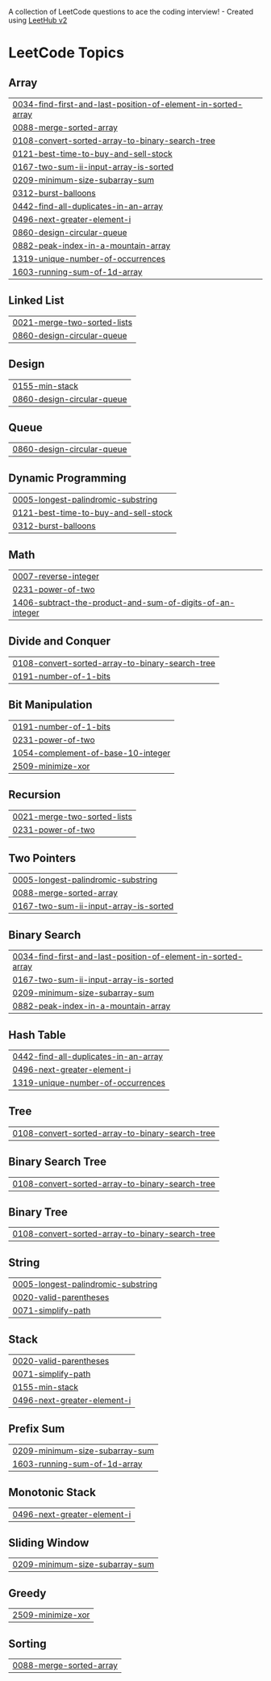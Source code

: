 A collection of LeetCode questions to ace the coding interview! - Created using [LeetHub v2](https://github.com/arunbhardwaj/LeetHub-2.0)
<!---LeetCode Topics Start-->
# LeetCode Topics
## Array
|  |
| ------- |
| [0034-find-first-and-last-position-of-element-in-sorted-array](https://github.com/akshajchainani/leetcode/tree/master/0034-find-first-and-last-position-of-element-in-sorted-array) |
| [0088-merge-sorted-array](https://github.com/akshajchainani/leetcode/tree/master/0088-merge-sorted-array) |
| [0108-convert-sorted-array-to-binary-search-tree](https://github.com/akshajchainani/leetcode/tree/master/0108-convert-sorted-array-to-binary-search-tree) |
| [0121-best-time-to-buy-and-sell-stock](https://github.com/akshajchainani/leetcode/tree/master/0121-best-time-to-buy-and-sell-stock) |
| [0167-two-sum-ii-input-array-is-sorted](https://github.com/akshajchainani/leetcode/tree/master/0167-two-sum-ii-input-array-is-sorted) |
| [0209-minimum-size-subarray-sum](https://github.com/akshajchainani/leetcode/tree/master/0209-minimum-size-subarray-sum) |
| [0312-burst-balloons](https://github.com/akshajchainani/leetcode/tree/master/0312-burst-balloons) |
| [0442-find-all-duplicates-in-an-array](https://github.com/akshajchainani/leetcode/tree/master/0442-find-all-duplicates-in-an-array) |
| [0496-next-greater-element-i](https://github.com/akshajchainani/leetcode/tree/master/0496-next-greater-element-i) |
| [0860-design-circular-queue](https://github.com/akshajchainani/leetcode/tree/master/0860-design-circular-queue) |
| [0882-peak-index-in-a-mountain-array](https://github.com/akshajchainani/leetcode/tree/master/0882-peak-index-in-a-mountain-array) |
| [1319-unique-number-of-occurrences](https://github.com/akshajchainani/leetcode/tree/master/1319-unique-number-of-occurrences) |
| [1603-running-sum-of-1d-array](https://github.com/akshajchainani/leetcode/tree/master/1603-running-sum-of-1d-array) |
## Linked List
|  |
| ------- |
| [0021-merge-two-sorted-lists](https://github.com/akshajchainani/leetcode/tree/master/0021-merge-two-sorted-lists) |
| [0860-design-circular-queue](https://github.com/akshajchainani/leetcode/tree/master/0860-design-circular-queue) |
## Design
|  |
| ------- |
| [0155-min-stack](https://github.com/akshajchainani/leetcode/tree/master/0155-min-stack) |
| [0860-design-circular-queue](https://github.com/akshajchainani/leetcode/tree/master/0860-design-circular-queue) |
## Queue
|  |
| ------- |
| [0860-design-circular-queue](https://github.com/akshajchainani/leetcode/tree/master/0860-design-circular-queue) |
## Dynamic Programming
|  |
| ------- |
| [0005-longest-palindromic-substring](https://github.com/akshajchainani/leetcode/tree/master/0005-longest-palindromic-substring) |
| [0121-best-time-to-buy-and-sell-stock](https://github.com/akshajchainani/leetcode/tree/master/0121-best-time-to-buy-and-sell-stock) |
| [0312-burst-balloons](https://github.com/akshajchainani/leetcode/tree/master/0312-burst-balloons) |
## Math
|  |
| ------- |
| [0007-reverse-integer](https://github.com/akshajchainani/leetcode/tree/master/0007-reverse-integer) |
| [0231-power-of-two](https://github.com/akshajchainani/leetcode/tree/master/0231-power-of-two) |
| [1406-subtract-the-product-and-sum-of-digits-of-an-integer](https://github.com/akshajchainani/leetcode/tree/master/1406-subtract-the-product-and-sum-of-digits-of-an-integer) |
## Divide and Conquer
|  |
| ------- |
| [0108-convert-sorted-array-to-binary-search-tree](https://github.com/akshajchainani/leetcode/tree/master/0108-convert-sorted-array-to-binary-search-tree) |
| [0191-number-of-1-bits](https://github.com/akshajchainani/leetcode/tree/master/0191-number-of-1-bits) |
## Bit Manipulation
|  |
| ------- |
| [0191-number-of-1-bits](https://github.com/akshajchainani/leetcode/tree/master/0191-number-of-1-bits) |
| [0231-power-of-two](https://github.com/akshajchainani/leetcode/tree/master/0231-power-of-two) |
| [1054-complement-of-base-10-integer](https://github.com/akshajchainani/leetcode/tree/master/1054-complement-of-base-10-integer) |
| [2509-minimize-xor](https://github.com/akshajchainani/leetcode/tree/master/2509-minimize-xor) |
## Recursion
|  |
| ------- |
| [0021-merge-two-sorted-lists](https://github.com/akshajchainani/leetcode/tree/master/0021-merge-two-sorted-lists) |
| [0231-power-of-two](https://github.com/akshajchainani/leetcode/tree/master/0231-power-of-two) |
## Two Pointers
|  |
| ------- |
| [0005-longest-palindromic-substring](https://github.com/akshajchainani/leetcode/tree/master/0005-longest-palindromic-substring) |
| [0088-merge-sorted-array](https://github.com/akshajchainani/leetcode/tree/master/0088-merge-sorted-array) |
| [0167-two-sum-ii-input-array-is-sorted](https://github.com/akshajchainani/leetcode/tree/master/0167-two-sum-ii-input-array-is-sorted) |
## Binary Search
|  |
| ------- |
| [0034-find-first-and-last-position-of-element-in-sorted-array](https://github.com/akshajchainani/leetcode/tree/master/0034-find-first-and-last-position-of-element-in-sorted-array) |
| [0167-two-sum-ii-input-array-is-sorted](https://github.com/akshajchainani/leetcode/tree/master/0167-two-sum-ii-input-array-is-sorted) |
| [0209-minimum-size-subarray-sum](https://github.com/akshajchainani/leetcode/tree/master/0209-minimum-size-subarray-sum) |
| [0882-peak-index-in-a-mountain-array](https://github.com/akshajchainani/leetcode/tree/master/0882-peak-index-in-a-mountain-array) |
## Hash Table
|  |
| ------- |
| [0442-find-all-duplicates-in-an-array](https://github.com/akshajchainani/leetcode/tree/master/0442-find-all-duplicates-in-an-array) |
| [0496-next-greater-element-i](https://github.com/akshajchainani/leetcode/tree/master/0496-next-greater-element-i) |
| [1319-unique-number-of-occurrences](https://github.com/akshajchainani/leetcode/tree/master/1319-unique-number-of-occurrences) |
## Tree
|  |
| ------- |
| [0108-convert-sorted-array-to-binary-search-tree](https://github.com/akshajchainani/leetcode/tree/master/0108-convert-sorted-array-to-binary-search-tree) |
## Binary Search Tree
|  |
| ------- |
| [0108-convert-sorted-array-to-binary-search-tree](https://github.com/akshajchainani/leetcode/tree/master/0108-convert-sorted-array-to-binary-search-tree) |
## Binary Tree
|  |
| ------- |
| [0108-convert-sorted-array-to-binary-search-tree](https://github.com/akshajchainani/leetcode/tree/master/0108-convert-sorted-array-to-binary-search-tree) |
## String
|  |
| ------- |
| [0005-longest-palindromic-substring](https://github.com/akshajchainani/leetcode/tree/master/0005-longest-palindromic-substring) |
| [0020-valid-parentheses](https://github.com/akshajchainani/leetcode/tree/master/0020-valid-parentheses) |
| [0071-simplify-path](https://github.com/akshajchainani/leetcode/tree/master/0071-simplify-path) |
## Stack
|  |
| ------- |
| [0020-valid-parentheses](https://github.com/akshajchainani/leetcode/tree/master/0020-valid-parentheses) |
| [0071-simplify-path](https://github.com/akshajchainani/leetcode/tree/master/0071-simplify-path) |
| [0155-min-stack](https://github.com/akshajchainani/leetcode/tree/master/0155-min-stack) |
| [0496-next-greater-element-i](https://github.com/akshajchainani/leetcode/tree/master/0496-next-greater-element-i) |
## Prefix Sum
|  |
| ------- |
| [0209-minimum-size-subarray-sum](https://github.com/akshajchainani/leetcode/tree/master/0209-minimum-size-subarray-sum) |
| [1603-running-sum-of-1d-array](https://github.com/akshajchainani/leetcode/tree/master/1603-running-sum-of-1d-array) |
## Monotonic Stack
|  |
| ------- |
| [0496-next-greater-element-i](https://github.com/akshajchainani/leetcode/tree/master/0496-next-greater-element-i) |
## Sliding Window
|  |
| ------- |
| [0209-minimum-size-subarray-sum](https://github.com/akshajchainani/leetcode/tree/master/0209-minimum-size-subarray-sum) |
## Greedy
|  |
| ------- |
| [2509-minimize-xor](https://github.com/akshajchainani/leetcode/tree/master/2509-minimize-xor) |
## Sorting
|  |
| ------- |
| [0088-merge-sorted-array](https://github.com/akshajchainani/leetcode/tree/master/0088-merge-sorted-array) |
<!---LeetCode Topics End-->